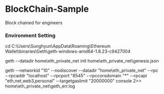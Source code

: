 # BlockChain-Sample
Block chained for engineers

### Environment Setting

cd C:\Users\Sunghyun\AppData\Roaming\Ethereum Wallet\binaries\Geth\geth-windows-amd64-1.8.23-c9427004

geth --datadir home\eth_private_net init home\eth_private_net\genesis.json

geth --networkid "10" --nodiscover --datadir "home\eth_private_net" --rpc --rpcaddr "localhost" --rpcport "8545" --rpccorsdomain "*" --rpcapi "eth,net,web3,personal" --targetgaslimit "20000000" console 2>> home\eth_private_net\geth_err.log

